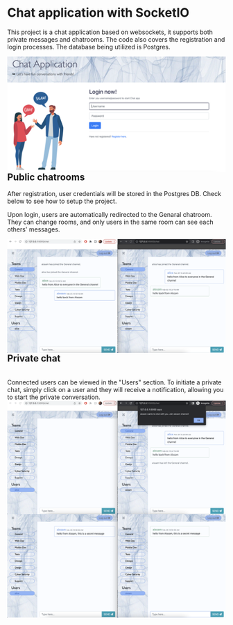 # Chat application with SocketIO

This project is a chat application based on websockets, it supports both private messages and chatrooms. The code also covers the registration and login processes. The database being utilized is Postgres.

<img align="right" src="./images/login.png" alt="Login page">

## Public chatrooms

After registration, user credentials will be stored in the Postgres DB. Check below to see how to setup the project.

Upon login, users are automatically redirected to the Genaral chatroom. They can change rooms, and only users in the same room can see each others' messages.

<img align="right" src="./images/chatrooms.png" alt="Chatrooms page">

## Private chat

<br>
Connected users can be viewed in the "Users" section. To initiate a private chat, simply click on a user and they will receive a notification, allowing you to start the private conversation.

<img align="right" src="./images/chatprivate.png" alt="Private chat page">

<img align="right" src="./images/chatprivate2.png" alt="Private chat page">

